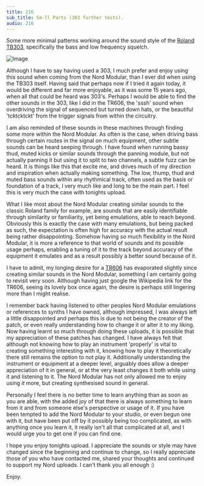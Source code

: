 ```yaml
---
title: 216
sub_title: Sm-ll Parts (303 further tests).
audio: 216
---
```

Some more minimal patterns working around the sound style of the <a href="http://en.wikipedia.org/wiki/Roland_TB-303" title="Roland TB303" target="_blank">Roland TB303</a>, specifically the bass and low frequency squelch. 

![Image](/assets/img/Snd-216.png)

Although I have to say having used a 303, I much prefer and enjoy using this sound when coming from the Nord Modular, than I ever did when using the TB303 itself. Having said that perhaps now if I tried it again today, it would be different and far more enjoyable, as it was some 15 years ago, when all that could be heard was 303's. Perhaps I would be able to find the other sounds in the 303, like I did in the TR606, the 'sssh' sound when overdriving the signal of sequenced but turned down hats, or the beautiful 'tcktcktckt' from the trigger signals from within the circuitry.

I am also reminded of these sounds in these machines through finding some more within the Nord Modular. As often is the case, when driving bass through certain routes in the signal on much equipment, other subtle sounds can be heard seeping through. I have found when running bassy thud, muted kicks or similar sounds through the panning module, but not actually panning it but using it to split to two channels, a subtle fuzz can be heard. It is things like this that excite me, and drives much of my direction and inspiration when actually making something. The low, thump, thud and muted bass sounds within any rhythmical track, often used as the basis or foundation of a track, I very much like and long to be the main part. I feel this is very much the case with tonights upload.

What I like most about the Nord Modular creating similar sounds to the classic Roland family for example, are sounds that are easily identifiable through similarity or familiarity, yet being emulations, able to reach beyond. Obviously this is exactly the case with many emulations, but being packed as such, the expectation is often high for accuracy with the actual result being rather disappointing. Somehow having <i>so</i> much flexibility in the Nord Modular, it is more a reference to that world of sounds and its possible usage perhaps, enabling a tuning of it to the track beyond accuracy of the equipment it emulates and as a result possibly a better sound because of it.

I have to admit, my longing desire for a <a href="http://en.wikipedia.org/wiki/Roland_TR-606" title="TR606" target="_blank">TR606</a> has evaporated slightly since creating similar sounds in the Nord Modular, something I am certainly going to revisit very soon. Although having just google the Wikipedia link for the TR606, seeing its lovely box once again, the desire is perhaps still lingering more than I might realise.

I remember back having listened to other peoples Nord Modular emulations or references to synths I have owned, although impressed, I was always left a little disappointed and perhaps this is due to not being the creator of the patch, or even really understanding how to change it or alter it to my liking. Now having learnt so much through doing these uploads, it is possible that my appreciation of these patches has changed. I have always felt that although not knowing how to play an instrument 'properly' is vital to creating something interesting with it, knowing how to play it theoretically there still remains the option to not play it. Additionally understanding the instrument or equipment at a deeper level, arguably does allow a deeper appreciation of it in general, or at the very least changes it both while using it and listening to it. The Nord Modular has not only allowed me to enjoy using <i>it</i> more, but creating synthesised sound in general.

Personally I feel there is no better time to learn anything than as soon as you are able, with the added joy of that there is always something to learn from it and from someone else's perspective or usage of it. If you have been tempted to add the Nord Modular to your studio, or even begun one with it, but have been put off by it possibly being too complicated, as with anything once you learn it, it really isn't all that complicated at all, and I would urge you to get one if you can find one.

I hope you enjoy tonights upload. I appreciate the sounds or style may have changed since the beginning and continue to change, so I really appreciate those of you who have contacted me, shared your thoughts and continued to support my Nord uploads. I can't thank you all enough :)

Enjoy.